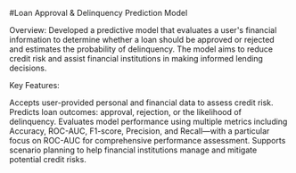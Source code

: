 #Loan Approval & Delinquency Prediction Model

Overview:
Developed a predictive model that evaluates a user's financial information to determine whether a loan should be approved or rejected and estimates the probability of delinquency. The model aims to reduce credit risk and assist financial institutions in making informed lending decisions.

Key Features:

Accepts user-provided personal and financial data to assess credit risk.
Predicts loan outcomes: approval, rejection, or the likelihood of delinquency.
Evaluates model performance using multiple metrics including Accuracy, ROC-AUC, F1-score, Precision, and Recall—with a particular focus on ROC-AUC for comprehensive performance assessment.
Supports scenario planning to help financial institutions manage and mitigate potential credit risks.
